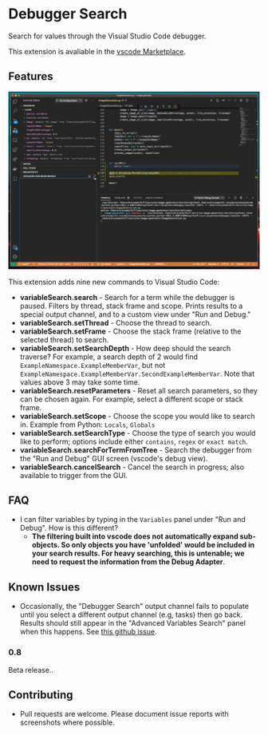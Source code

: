# Debugger Search

Search for values through the Visual Studio Code debugger.

This extension is avaliable in the [vscode Marketplace](https://marketplace.visualstudio.com/items?itemName=BryceSmith.debuggersearch). 

## Features

![](resources/debuggerSearch.gif "Debugger Search Demonstration")

This extension adds nine new commands to Visual Studio Code:

- **variableSearch.search** - Search for a term while the debugger is paused. Filters by thread, stack frame and scope. Prints results to a special output channel,
and to a custom view under "Run and Debug."
- **variableSearch.setThread** - Choose the thread to search.
- **variableSearch.setFrame** - Choose the stack frame (relative to the selected thread) to search. 
- **variableSearch.setSearchDepth** - How deep should the search traverse? For example, a search depth of 2 would find `ExampleNamespace.ExampleMemberVar`, but not `ExampleNamespace.ExampleMemberVar.SecondExampleMemberVar`. Note that values above 3 may take some time. 
- **variableSearch.resetParameters** - Reset all search parameters, so they can be chosen again. For example, select a different scope or stack frame.
- **variableSearch.setScope** - Choose the scope you would like to search in. Example from Python: `Locals`, `Globals`
- **variableSearch.setSearchType** - Choose the type of search you would like to perform; options include either `contains`, `regex` or `exact match`.
- **variableSearch.searchForTermFromTree** - Search the debugger from the "Run and Debug" GUI screen  (vscode's debug view).
- **variableSearch.cancelSearch** - Cancel the search in progress; also available to trigger from the GUI.

## FAQ

- I can filter variables by typing in the `Variables` panel under "Run and Debug". How is this different?
  - **The filtering built into vscode does not automatically expand sub-objects. So only objects you have 'unfolded' would be included in your search results. For heavy searching, this is untenable; we need to request the information from the Debug Adapter**.

## Known Issues

- Occasionally, the "Debugger Search" output channel fails to populate until you select a different output channel (e.g, tasks) then go back. Results should still appear in the "Advanced Variables Search" panel when this happens. See [this github issue](https://github.com/microsoft/vscode/issues/90794).

### 0.8

Beta release..


## Contributing

- Pull requests are welcome. Please document issue reports with screenshots where possible.

